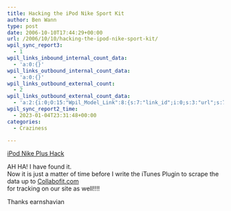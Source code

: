 ```yaml
---
title: Hacking the iPod Nike Sport Kit
author: Ben Wann
type: post
date: 2006-10-10T17:44:29+00:00
url: /2006/10/10/hacking-the-ipod-nike-sport-kit/
wpil_sync_report3:
  - 1
wpil_links_inbound_internal_count_data:
  - 'a:0:{}'
wpil_links_outbound_internal_count_data:
  - 'a:0:{}'
wpil_links_outbound_external_count:
  - 2
wpil_links_outbound_external_count_data:
  - 'a:2:{i:0;O:15:"Wpil_Model_Link":8:{s:7:"link_id";i:0;s:3:"url";s:71:"http://www.walkjogrun.net/blog/index.cfm/2006/9/6/Hacking-the-Sport-Kit";s:4:"host";s:14:"walkjogrun.net";s:8:"internal";b:0;s:4:"post";N;s:6:"anchor";s:19:"iPod Nike Plus Hack";s:15:"added_by_plugin";b:0;s:8:"location";s:7:"content";}i:1;O:15:"Wpil_Model_Link":8:{s:7:"link_id";i:0;s:3:"url";s:21:"http://collabofit.com";s:4:"host";s:14:"collabofit.com";s:8:"internal";b:0;s:4:"post";N;s:6:"anchor";s:14:"Collabofit.com";s:15:"added_by_plugin";b:0;s:8:"location";s:7:"content";}}'
wpil_sync_report2_time:
  - 2023-01-04T23:31:48+00:00
categories:
  - Craziness

---
```

[iPod Nike Plus Hack][1]

AH HA! I have found it.  
Now it is just a matter of time before I write the iTunes Plugin to scrape the data up to [Collabofit.com][2]  
for tracking on our site as well!!!!

Thanks earnshavian

<!--d749777045a066d2909cf47d8d346c32-->

 [1]: http://www.walkjogrun.net/blog/index.cfm/2006/9/6/Hacking-the-Sport-Kit
 [2]: http://collabofit.com